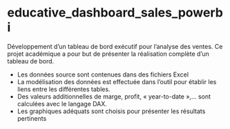 # educative_dashboard_sales_powerbi

Développement d’un tableau de bord exécutif pour l’analyse des ventes. Ce projet académique a pour but de présenter la réalisation complète d’un tableau de bord. 
- Les données source sont contenues dans des fichiers Excel
- La modélisation des données est effectuée dans l’outil pour établir les liens entre les différentes tables.
- Des valeurs additionnelles de marge, profit, « year-to-date »,… sont calculées avec le langage DAX.
- Les graphiques adéquats sont choisis pour présenter les résultats pertinents

